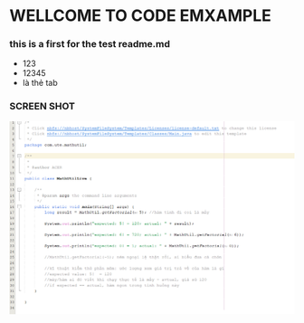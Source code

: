 # WELLCOME TO CODE EMXAMPLE  

### this is a first for the test readme.md 
* 123
* 12345
* là thẻ tab

### SCREEN SHOT
![JUnit-TDD](https://github.com/phanvanthuan06052004/math-util-live/blob/main/images/math-util-nitro.png)